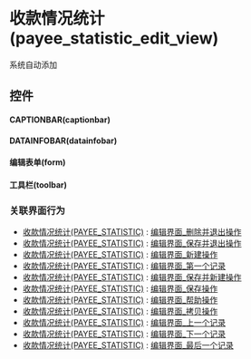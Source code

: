 # 收款情况统计(payee_statistic_edit_view)  <!-- {docsify-ignore-all} -->


系统自动添加



## 控件
#### CAPTIONBAR(captionbar)
#### DATAINFOBAR(datainfobar)
#### 编辑表单(form)
#### 工具栏(toolbar)


### 关联界面行为
  * [收款情况统计(PAYEE_STATISTIC)](module/crm/payee_statistic) : [编辑界面_删除并退出操作](module/crm/payee_statistic#界面行为)
  * [收款情况统计(PAYEE_STATISTIC)](module/crm/payee_statistic) : [编辑界面_保存并退出操作](module/crm/payee_statistic#界面行为)
  * [收款情况统计(PAYEE_STATISTIC)](module/crm/payee_statistic) : [编辑界面_新建操作](module/crm/payee_statistic#界面行为)
  * [收款情况统计(PAYEE_STATISTIC)](module/crm/payee_statistic) : [编辑界面_第一个记录](module/crm/payee_statistic#界面行为)
  * [收款情况统计(PAYEE_STATISTIC)](module/crm/payee_statistic) : [编辑界面_保存并新建操作](module/crm/payee_statistic#界面行为)
  * [收款情况统计(PAYEE_STATISTIC)](module/crm/payee_statistic) : [编辑界面_保存操作](module/crm/payee_statistic#界面行为)
  * [收款情况统计(PAYEE_STATISTIC)](module/crm/payee_statistic) : [编辑界面_帮助操作](module/crm/payee_statistic#界面行为)
  * [收款情况统计(PAYEE_STATISTIC)](module/crm/payee_statistic) : [编辑界面_拷贝操作](module/crm/payee_statistic#界面行为)
  * [收款情况统计(PAYEE_STATISTIC)](module/crm/payee_statistic) : [编辑界面_上一个记录](module/crm/payee_statistic#界面行为)
  * [收款情况统计(PAYEE_STATISTIC)](module/crm/payee_statistic) : [编辑界面_下一个记录](module/crm/payee_statistic#界面行为)
  * [收款情况统计(PAYEE_STATISTIC)](module/crm/payee_statistic) : [编辑界面_最后一个记录](module/crm/payee_statistic#界面行为)

<script>
 const { createApp } = Vue
  createApp({
    data() {
      return {

      }
    }
  }).use(ElementPlus).mount('#app')
</script>